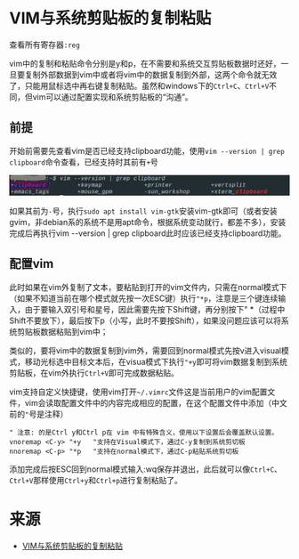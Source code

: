 # VIM与系统剪贴板的复制粘贴

查看所有寄存器`:reg`

vim中的复制和粘贴命令分别是y和p，在不需要和系统交互剪贴板数据时还好，一旦要复制外部数据到vim中或者将vim中的数据复制到外部，这两个命令就无效了，只能用鼠标选中再右键复制粘贴。虽然和windows下的`Ctrl+C`、`Ctrl+V`不同，但vim可以通过配置实现和系统剪贴板的“沟通”。

## 前提

开始前需要先查看vim是否已经支持clipboard功能，使用`vim --version | grep clipboard`命令查看，已经支持时其前有`+`号

![](../images/2024/09/20240902085828.png)

如果其前为`-`号，执行`sudo apt install vim-gtk`安装vim-gtk即可（或者安装gvim，非debian系的系统不是用apt命令，根据系统变动就行，都差不多），安装完成后再执行vim --version | grep clipboard此时应该已经支持clipboard功能。

## 配置vim

此时如果在vim外复制了文本，要粘贴到打开的vim文件内，只需在normal模式下（如果不知道当前在哪个模式就先按一次ESC键）执行`"*p`，注意是三个键连续输入，由于要输入双引号和星号，因此需要先按下Shift键，再分别按下" *（过程中Shift不要放下），最后按下p（小写，此时不要按Shift），如果没问题应该可以将系统剪贴板数据粘贴到vim中；

类似的，要将vim中的数据复制到vim外，需要回到normal模式先按v进入visual模式，移动光标选中目标文本后，在visua模式下执行`"+y`即可将vim数据复制到系统剪贴板，在vim外执行``Ctrl+V``即可完成数据粘贴。

vim支持自定义快捷键，使用vim打开`~/.vimrc`文件这是当前用户的vim配置文件，vim会读取配置文件中的内容完成相应的配置，在这个配置文件中添加（中文前的`"`号是注释）

```vim
" 注意: 的是Ctrl y和Ctrl p在 vim 中有特殊含义，使用以下设置后会覆盖默认设置。
vnoremap <C-y> "+y   "支持在Visual模式下，通过C-y复制到系统剪切板
nnoremap <C-p> "*p   "支持在normal模式下，通过C-p粘贴系统剪切板
```

添加完成后按ESC回到normal模式输入:wq保存并退出，此后就可以像`Ctrl+C`、`Ctrl+V`那样使用`Ctrl+y`和`Ctrl+p`进行复制粘贴了。

# 来源

- [VIM与系统剪贴板的复制粘贴](https://blog.csdn.net/to_free/article/details/115187981)
